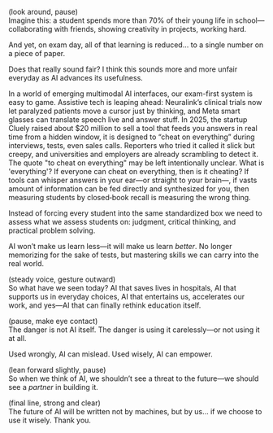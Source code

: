 (look around, pause)  
Imagine this: a student spends more than 70% of their young life in school—collaborating with friends, showing creativity in projects, working hard.

And yet, on exam day, all of that learning is reduced… to a single number on a piece of paper.

Does that really sound fair? I think this sounds more and more unfair everyday as AI advances its usefulness.

In a world of emerging multimodal AI interfaces, our exam-first system is easy to game. Assistive tech is leaping ahead: Neuralink’s clinical trials now let paralyzed patients move a cursor just by thinking, and Meta smart glasses can translate speech live and answer stuff.
In 2025, the startup Cluely raised about $20 million to sell a tool that feeds you answers in real time from a hidden window, it is designed to “cheat on everything” during interviews, tests, even sales calls. 
Reporters who tried it called it slick but creepy, and universities and employers are already scrambling to detect it. 
The quote "to cheat on everything" may be left intentionally unclear. What is 'everything'? If everyone can cheat on everything, then is it cheating?
If tools can whisper answers in your ear—or straight to your brain—, if vasts amount of information can be fed directly and synthesized for you, then measuring students by closed‑book recall is measuring the wrong thing. 

Instead of forcing every student into the same standardized box we need to assess what we assess students on: judgment, critical thinking, and practical problem solving.

AI won’t make us learn less—it will make us learn _better_. No longer memorizing for the sake of tests, but mastering skills we can carry into the real world.







(steady voice, gesture outward)  
So what have we seen today? AI that saves lives in hospitals, AI that supports us in everyday choices, AI that entertains us, accelerates our work, and yes—AI that can finally rethink education itself.

(pause, make eye contact)  
The danger is not AI itself. The danger is using it carelessly—or not using it at all.

Used wrongly, AI can mislead. Used wisely, AI can empower.

(lean forward slightly, pause)  
So when we think of AI, we shouldn’t see a threat to the future—we should see a _partner_ in building it.

(final line, strong and clear)  
The future of AI will be written not by machines, but by us… if we choose to use it wisely. Thank you.